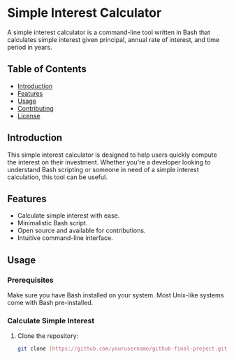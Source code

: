 # Simple Interest Calculator

A simple interest calculator is a command-line tool written in Bash that calculates simple interest given principal, annual rate of interest, and time period in years.

## Table of Contents

- [Introduction](#introduction)
- [Features](#features)
- [Usage](#usage)
- [Contributing](#contributing)
- [License](#license)

## Introduction

This simple interest calculator is designed to help users quickly compute the interest on their investment. Whether you're a developer looking to understand Bash scripting or someone in need of a simple interest calculation, this tool can be useful.

## Features

- Calculate simple interest with ease.
- Minimalistic Bash script.
- Open source and available for contributions.
- Intuitive command-line interface.

## Usage

### Prerequisites

Make sure you have Bash installed on your system. Most Unix-like systems come with Bash pre-installed.

### Calculate Simple Interest

1. Clone the repository:

   ```bash
   git clone [https://github.com/yourusername/github-final-project.git](https://github.com/Omnilux24/ibm-course)https://github.com/Omnilux24/ibm-course
